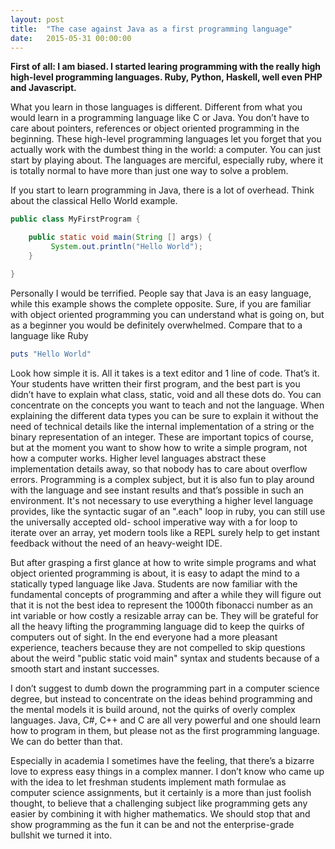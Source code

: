 ```yaml
---
layout: post
title:  "The case against Java as a first programming language"
date:   2015-05-31 00:00:00
---
```


**First of all: I am biased. I started learing programming with the really
high high-level programming languages. Ruby, Python, Haskell, well even PHP
and Javascript.**

What you learn in those languages is different. Different from what you would
learn in a programming language like C or Java. You don’t have to care about
pointers, references or object oriented programming in the beginning. These
high-level programming languages let you forget that you actually work with
the dumbest thing in the world: a computer. You can just start by playing
about. The languages are merciful, especially ruby, where it is totally normal
to have more than just one way to solve a problem.

<!--~~Some python folks are now on a rant because there’s only one way to do it right, but guess what there’s always more than one way to solve a problem. Deal with it.~~-->

If you start to learn programming in Java, there is a lot of overhead. Think
about the classical Hello World example.

```java
public class MyFirstProgram {

    public static void main(String [] args) {
         System.out.println("Hello World");
    }

}
```

Personally I would be terrified. People say that Java is an easy language,
while this example shows the complete opposite. Sure, if you are familiar with
object oriented programming you can understand what is going on, but as a
beginner you would be definitely overwhelmed. Compare that to a language like
Ruby

```ruby
puts "Hello World"
```

Look how simple it is. All it takes is a text editor and 1 line of code.
That’s it. Your students have written their first program, and the best part
is you didn’t have to explain what class, static, void and all these dots do.
You can concentrate on the concepts you want to teach and not the language.
When explaining the different data types you can be sure to explain it without
the need of technical details like the internal implementation of a string or
the binary representation of an integer. These are important topics of course,
but at the moment you want to show how to write a simple program, not how a
computer works. Higher level languages abstract these implementation details
away, so that nobody has to care about overflow errors. Programming is a
complex subject, but it is also fun to play around with the language and see
instant results and that’s possible in such an environment. It's not necessary
to use everything a higher level language provides, like the syntactic sugar
of an ".each" loop in ruby, you can still use the universally accepted old-
school imperative way with a for loop to iterate over an array, yet modern tools like a REPL surely help to get instant feedback without the need of an heavy-weight IDE.

But after grasping a first glance at how to write simple programs and what
object oriented programming is about, it is easy to adapt the mind to a
statically typed language like Java. Students are now familiar with the
fundamental concepts of programming and after a while they will figure out
that it is not the best idea to represent the 1000th fibonacci number as an
int variable or how costly a resizable array can be. They will be grateful for
all the heavy lifting the programming language did to keep the quirks of
computers out of sight. In the end everyone had a more pleasant experience,
teachers because they are not compelled to skip questions about the weird
"public static void main" syntax and students because of a smooth start and
instant successes.

I don’t suggest to dumb down the programming part in a computer science
degree, but instead to concentrate on the ideas behind programming and the
mental models it is build around, not the quirks of overly complex languages.
Java, C#, C++ and C are all very powerful and one should learn how to program
in them, but please not as the first programming language. We can do better
than that.

Especially in academia I sometimes have the feeling, that there’s a bizarre
love to express easy things in a complex manner. I don’t know who came up with
the idea to let freshman students implement math formulae as computer science
assignments, but it certainly is a more than just foolish thought, to believe
that a challenging subject like programming gets any easier by combining it
with higher mathematics. We should stop that and show programming as the fun
it can be and not the enterprise-grade bullshit we turned it into.

